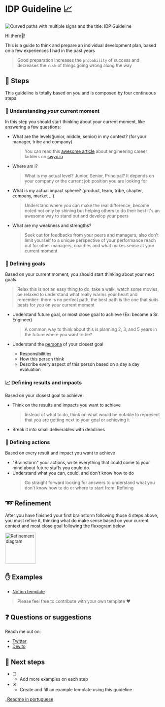 # IDP Guideline 📈

<!-- Hy there! please open a PR if there is any typo, english is not my native language I'm always learning :heart: I hope this guide help you :heart: -->

![Curved paths with multiple signs and the title: IDP Guideline](https://res.cloudinary.com/daiqkausy/image/upload/v1594582756/idp-cover.png)

Hi there👋!

This is a guide to think and prepare an individual development plan, based on a few experiences I had in the past years

> Good preparation increases the `probability` of success and decreases the `risk` of things going wrong along the way

## 🚶 Steps

This guideline is totally based on _you_ and is composed by four continuous steps

### 💭 Understanding _your_ current moment

In this step you should start thinking about your current moment, like answering a few questions:

- What are the levels(junior, middle, senior) in my context? (for your manager, tribe and company)

  > You can read this [awesome article](https://www.swyx.io/writing/career-ladders/) about engineering career ladders on [swyx.io](https://www.swyx.io/)

- Where am i?

  > What is my actual level? Junior, Senior, Principal? It depends on your company or the current job position you are looking for

- What is my actual impact sphere? (product, team, tribe, chapter, company, market ...)

  > Understand where you can make the real difference, become noted not only by shining but helping others to do their best it's an awesome way to stand out and develop your peers

- What are my weakness and strengths?
  > Seek out for feedbacks from your peers and managers, also don't limit yourself to a unique perspective of your performance reach out for other managers, coaches and what makes sense at your current moment

### 🚩 Defining goals

Based on your current moment, you should start thinking about your next goals

> Relax this is not an easy thing to do, take a walk, watch some movies, be relaxed to understand what really warms your heart and remember: there is no perfect path, the best path is the one that suits bests for _you_ on _your_ current moment

- Understand future goal, or most close goal to achieve (Ex: become a Sr. Engineer)

  > A common way to think about this is planning 2, 3, and 5 years in the future where you want to be?

- Understand the [persona](https://www.interaction-design.org/literature/topics/personas) of your closest goal
  - Responsibilities
  - How this person think
  - Describe every aspect of this person based on a day a day evaluation

### 📈 Defining results and impacts

Based on your closest goal to achieve:

- Think on the results and impacts you want to achieve

  > Instead of what to do, think on what would be notable to represent that you are getting next to your goal or achieving it

- Break it into small deliverables with deadlines

### 📝 Defining actions

Based on every result and impact you want to achieve

- "Brainstorm" your actions, write everything that could come to your mind about future stuffs you could do.
- Understand what you can, could, and don't know how to do
  > Go straight forward looking for answers to understand what you don't know how to do or where to start from.
  > Refining

## ➿ Refinement

After you have finished your first brainstorm following those 4 steps above, you must refine it, thinking what do make sense based on your current context and most close goal following the fluxogram below

<img align="center" src="https://res.cloudinary.com/daiqkausy/image/upload/v1594581200/idp-refinement.png" height="100px;" alt="Refinement diagram"/>

## ✋ Examples

- [Notion template](https://www.notion.so/PDI-IDP-Your-Name-c541f5a6bf574d5abf3ed6c60f8e1820)

> Please feel free to contribute with your own template ❤️

## ❓ Questions or suggestions

Reach me out on:

- [Twitter](https://twitter.com/_luistak)
- [Dev.to](https://dev.to/luistak)

## 🔧 Next steps

- [ ] - Add more examples on each step
- [x] - Create and fill an example template using this guideline

\_[Readme in portuguese](README__pt.md)
